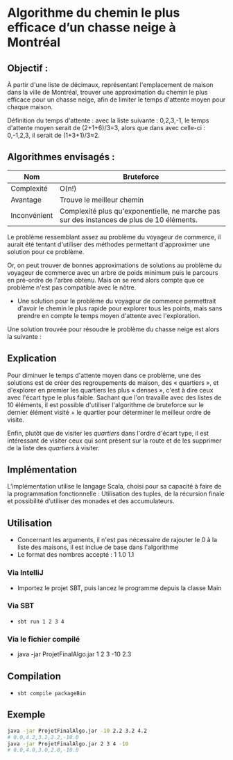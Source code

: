 # Algorithme du chemin le plus efficace d’un chasse neige à Montréal	

## Objectif :

À partir d&#39;une liste de décimaux, représentant l&#39;emplacement de maison dans la ville de Montréal, trouver une approximation du chemin le plus efficace pour un chasse neige, afin de limiter le temps d&#39;attente moyen pour chaque maison.

Définition du temps d&#39;attente : avec la liste suivante : 0,2,3,-1, le temps d&#39;attente moyen serait de (2+1+6)/3=3, alors que dans avec celle-ci : 0,-1,2,3, il serait de (1+3+1)/3≈2.

## Algorithmes envisagés :

| Nom | Bruteforce |
| --- | --- |
| Complexité | O(n!) |
| Avantage | Trouve le meilleur chemin |
| Inconvénient | Complexité plus qu&#39;exponentielle, ne marche pas sur des instances de plus de 10 éléments. |

Le problème ressemblant assez au problème du voyageur de commerce, il aurait été tentant d&#39;utiliser des méthodes permettant d&#39;approximer une solution pour ce problème.

Or, on peut trouver de bonnes approximations de solutions au problème du voyageur de commerce avec un arbre de poids minimum puis le parcours en pré-ordre de l&#39;arbre obtenu. Mais on se rend alors compte que ce problème n&#39;est pas compatible avec le nôtre.

- Une solution pour le problème du voyageur de commerce permettrait d&#39;avoir le chemin le plus rapide pour explorer tous les points, mais sans prendre en compte le temps moyen d&#39;attente avec l&#39;exploration.

Une solution trouvée pour résoudre le problème du chasse neige est alors la suivante :



## Explication

Pour diminuer le temps d&#39;attente moyen dans ce problème, une des solutions est de créer des regroupements de maison, des « quartiers », et d&#39;explorer en premier les quartiers les plus « denses », c&#39;est à dire ceux avec l&#39;écart type le plus faible. Sachant que l&#39;on travaille avec des listes de 10 éléments, il est possible d&#39;utiliser l&#39;algorithme de bruteforce sur le dernier élément visité + le quartier pour déterminer le meilleur ordre de visite.

Enfin, plutôt que de visiter les _quartiers_ dans l&#39;ordre d&#39;écart type, il est intéressant de visiter ceux qui sont présent sur la route et de les supprimer de la liste des _quartiers_ à visiter.

## Implémentation

L’implémentation utilise le langage Scala, choisi pour sa capacité à faire de la programmation fonctionnelle : Utilisation des tuples, de la récursion finale et possibilité d’utiliser des monades et des accumulateurs.

## Utilisation

- Concernant les arguments, il n'est pas nécessaire de rajouter le 0 à la liste des maisons, il est inclue de base dans l'algorithme
- Le format des nombres accepté : 1 1.0 1.1

### Via IntelliJ 
- Importez le projet SBT, puis lancez le programme depuis la classe Main

### Via SBT 
- `sbt run 1 2 3 4`

### Via le fichier compilé 

- java -jar ProjetFinalAlgo.jar 1 2 3 -10 2.3 

## Compilation

- `sbt compile packageBin`

## Exemple

```bash
java -jar ProjetFinalAlgo.jar -10 2.2 3.2 4.2
# 0.0,4.2,3.2,2.2,-10.0
java -jar ProjetFinalAlgo.jar 2 3 4 -10
# 0.0,4.0,3.0,2.0,-10.0
```